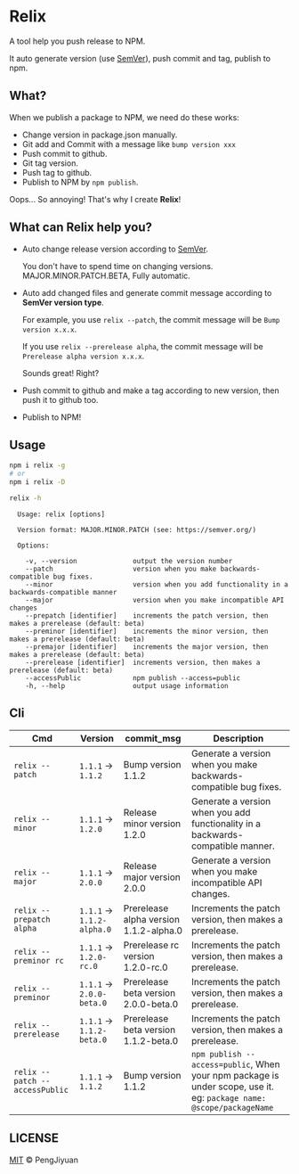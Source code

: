 # Relix
A tool help you push release to NPM.

It auto generate version (use [SemVer](https://semver.org/)), push commit and tag, publish to npm.

## What?

When we publish a package to NPM, we need do these works:

* Change version in package.json manually.
* Git add and Commit with a message like `bump version xxx`
* Push commit to github.
* Git tag version.
* Push tag to github.
* Publish to NPM by `npm publish`.

Oops... So annoying! That's why I create **Relix**!

## What can Relix help you?

* Auto change release version according to [SemVer](https://semver.org/).

  You don't have to spend time on changing versions. MAJOR.MINOR.PATCH.BETA, Fully automatic.

* Auto add changed files and generate commit message according to **SemVer version type**.

  For example, you use `relix --patch`, the commit message will be `Bump version x.x.x`.

  If you use `relix --prerelease alpha`, the commit message will be `Prerelease alpha version x.x.x`.

  Sounds great! Right?

* Push commit to github and make a tag according to new version, then push it to github too.

* Publish to NPM!

## Usage

```bash
npm i relix -g
# or
npm i relix -D
```

```bash
relix -h
```

```
  Usage: relix [options]

  Version format: MAJOR.MINOR.PATCH (see: https://semver.org/)

  Options:

    -v, --version              output the version number
    --patch                    version when you make backwards-compatible bug fixes.
    --minor                    version when you add functionality in a backwards-compatible manner
    --major                    version when you make incompatible API changes
    --prepatch [identifier]    increments the patch version, then makes a prerelease (default: beta)
    --preminor [identifier]    increments the minor version, then makes a prerelease (default: beta)
    --premajor [identifier]    increments the major version, then makes a prerelease (default: beta)
    --prerelease [identifier]  increments version, then makes a prerelease (default: beta)
    --accessPublic             npm publish --access=public
    -h, --help                 output usage information
```

## Cli

| Cmd                            | Version                    | commit_msg     | Description |
|--------------------------------|----------------------------|----------------|-------------|
| `relix --patch`                | `1.1.1` -> `1.1.2`         | Bump version 1.1.2 | Generate a version when you make backwards-compatible bug fixes. |
| `relix --minor`                | `1.1.1` -> `1.2.0`         | Release minor version 1.2.0 | Generate a version when you add functionality in a backwards-compatible manner. |
| `relix --major`                | `1.1.1` -> `2.0.0`         | Release major version 2.0.0 | Generate a version when you make incompatible API changes. | 
| `relix --prepatch alpha`       | `1.1.1` -> `1.1.2-alpha.0` | Prerelease alpha version 1.1.2-alpha.0 | Increments the patch version, then makes a prerelease. | 
| `relix --preminor rc`          | `1.1.1` -> `1.2.0-rc.0`    | Prerelease rc version 1.2.0-rc.0 | Increments the patch version, then makes a prerelease. | 
| `relix --preminor`             | `1.1.1` -> `2.0.0-beta.0`  | Prerelease beta version 2.0.0-beta.0 | Increments the patch version, then makes a prerelease. |
| `relix --prerelease`           | `1.1.1` -> `1.1.2-beta.0`  | Prerelease beta version 1.1.2-beta.0 | Increments the patch version, then makes a prerelease. |
| `relix --patch --accessPublic` | `1.1.1` -> `1.1.2`         | Bump version 1.1.2 | `npm publish --access=public`, When your npm package is under scope, use it. eg: `package name: @scope/packageName` |

## LICENSE

[MIT](./LICENSE) © PengJiyuan

